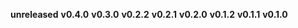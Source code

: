 **unreleased**
**v0.4.0**
**v0.3.0**
**v0.2.2**
**v0.2.1**
**v0.2.0**
**v0.1.2**
**v0.1.1**
**v0.1.0**